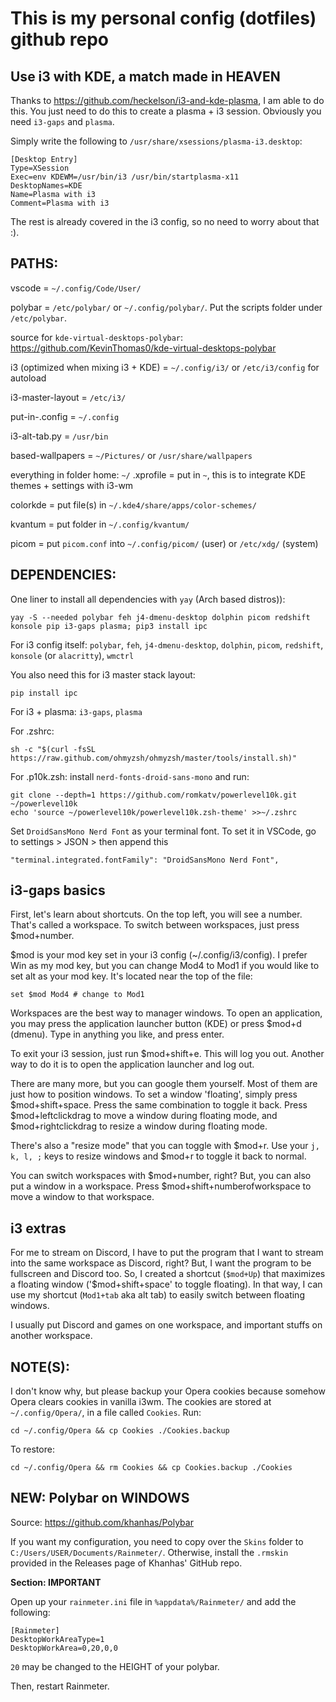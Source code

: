 # This is my personal config (dotfiles) github repo


## Use i3 with KDE, a match made in HEAVEN

Thanks to https://github.com/heckelson/i3-and-kde-plasma, I am able to do this. You just need to do this 
to create a plasma + i3 session. Obviously you need `i3-gaps` and `plasma`.

Simply write the following to `/usr/share/xsessions/plasma-i3.desktop`:
```
[Desktop Entry]
Type=XSession
Exec=env KDEWM=/usr/bin/i3 /usr/bin/startplasma-x11
DesktopNames=KDE
Name=Plasma with i3
Comment=Plasma with i3
```
The rest is already covered in the i3 config, so no need to worry about that :).
## PATHS:

vscode = `~/.config/Code/User/`

polybar = `/etc/polybar/` or `~/.config/polybar/`. Put the scripts folder under `/etc/polybar`.  

source for `kde-virtual-desktops-polybar`: https://github.com/KevinThomas0/kde-virtual-desktops-polybar 

i3 (optimized when mixing i3 + KDE) = `~/.config/i3/` or `/etc/i3/config` for autoload

i3-master-layout = `/etc/i3/`

put-in-.config = `~/.config`

i3-alt-tab.py = `/usr/bin`

based-wallpapers = `~/Pictures/` or `/usr/share/wallpapers`

everything in folder home: `~/`
.xprofile = put in `~`, this is to integrate KDE themes + settings with i3-wm

colorkde  = put file(s) in `~/.kde4/share/apps/color-schemes/`

kvantum = put folder in `~/.config/kvantum/`

picom = put `picom.conf` into `~/.config/picom/` (user) or `/etc/xdg/` (system)

## DEPENDENCIES:

One liner to install all dependencies with `yay` (Arch based distros)):

```
yay -S --needed polybar feh j4-dmenu-desktop dolphin picom redshift konsole pip i3-gaps plasma; pip3 install ipc
```

For i3 config itself: 
`polybar`, `feh`, `j4-dmenu-desktop`, `dolphin`, `picom`, `redshift`, `konsole` (or `alacritty`), `wmctrl`

You also need this for i3 master stack layout:

```
pip install ipc
```

For i3 + plasma: `i3-gaps`, `plasma`

For .zshrc: 

```
sh -c "$(curl -fsSL https://raw.github.com/ohmyzsh/ohmyzsh/master/tools/install.sh)"
```
For .p10k.zsh: install `nerd-fonts-droid-sans-mono` and run:

```
git clone --depth=1 https://github.com/romkatv/powerlevel10k.git ~/powerlevel10k
echo 'source ~/powerlevel10k/powerlevel10k.zsh-theme' >>~/.zshrc
```
Set `DroidSansMono Nerd Font` as your terminal font. To set it in VSCode, go to settings > JSON > then append this

```
"terminal.integrated.fontFamily": "DroidSansMono Nerd Font",
```

## i3-gaps basics

First, let's learn about shortcuts. On the top left, you will see a number. That's called a workspace. To switch between workspaces, just 
press $mod+number. 

$mod is your mod key set in your i3 config (~/.config/i3/config). I prefer Win as my mod key, but you can change Mod4 to Mod1 
if you would like to set alt as your mod key. It's located near the top of the file:
```
set $mod Mod4 # change to Mod1
```
Workspaces are the best way to manager windows. To open an application, you may press the application launcher button (KDE) or press $mod+d (dmenu). Type in anything you like, and press enter. 

To exit your i3 session, just run $mod+shift+e. This will log you out. Another way to do it is to open the application launcher and log out. 

There are many more, but you can google them yourself. Most of them are just how to position windows. To set a window 'floating', simply press $mod+shift+space. Press the same combination to toggle it back. Press $mod+leftclickdrag to move a window during floating mode, and $mod+rightclickdrag to resize a window during floating mode.

There's also a "resize mode" that you can toggle with $mod+r. Use your `j, k, l, ;` keys to resize windows and $mod+r to toggle it back to normal.

You can switch workspaces with $mod+number, right? But, you can also put a window in a workspace. Press $mod+shift+numberofworkspace to move a window to that workspace.

## i3 extras 

For me to stream on Discord, I have to put the program that I want to stream into the same workspace as Discord, right? But, I want the program to be fullscreen and Discord too. So, I created a shortcut (`$mod+Up`) that maximizes a floating window ('$mod+shift+space' to toggle floating). In that way, I can use my shortcut (`Mod1+tab` aka alt tab) to easily switch between floating windows.

I usually put Discord and games on one workspace, and important stuffs on another workspace.
## NOTE(S):

I don't know why, but please backup your Opera cookies because somehow Opera
clears cookies in vanilla i3wm. The cookies are stored at `~/.config/Opera/`, in a file
called `Cookies`. Run:

```
cd ~/.config/Opera && cp Cookies ./Cookies.backup
```
To restore:
```
cd ~/.config/Opera && rm Cookies && cp Cookies.backup ./Cookies
```

## NEW: Polybar on WINDOWS

Source: https://github.com/khanhas/Polybar

If you want my configuration, you need to copy over the `Skins` folder to `C:/Users/USER/Documents/Rainmeter/`. Otherwise, install the `.rmskin` provided in the Releases page of Khanhas' GitHub repo.


**Section: IMPORTANT**

Open up your `rainmeter.ini` file in `%appdata%/Rainmeter/` and add the following:

```
[Rainmeter]
DesktopWorkAreaType=1
DesktopWorkArea=0,20,0,0
```
`20` may be changed to the HEIGHT of your polybar.

Then, restart Rainmeter.